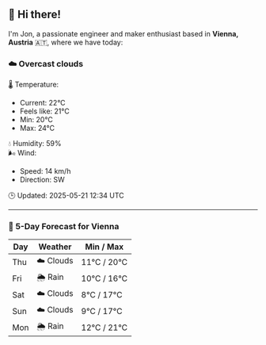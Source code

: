## 👋 Hi there!

I'm Jon, a passionate engineer and maker enthusiast based in **Vienna, Austria** 🇦🇹, where we have today:

### ☁️ Overcast clouds 

🌡️ Temperature: 
* Current: 22°C
* Feels like: 21°C
* Min: 20°C 
* Max: 24°C  

💧 Humidity: 59%  
🌬️ Wind: 
* Speed: 14 km/h 
* Direction: SW  

🕒 Updated: 2025-05-21 12:34 UTC

---

### 📅 5-Day Forecast for Vienna

| Day | Weather | Min / Max |
|-----|---------|------------|
| Thu | ☁️ Clouds | 11°C / 20°C |
| Fri | 🌦️ Rain | 10°C / 16°C |
| Sat | ☁️ Clouds | 8°C / 17°C |
| Sun | ☁️ Clouds | 9°C / 17°C |
| Mon | 🌦️ Rain | 12°C / 21°C |
